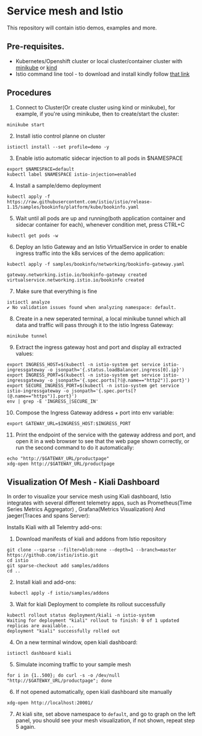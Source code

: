 # Service mesh and Istio
This repository will contain istio demos, examples and more.

## Pre-requisites.
- Kubernetes/Openshift cluster or local cluster/container cluster with [minikube](https://minikube.sigs.k8s.io/docs/start/) or [kind](https://kind.sigs.k8s.io/)
- Istio command line tool - to download and install kindly follow [that link](https://istio.io/latest/docs/setup/getting-started/#download)

## Procedures
1. Connect to Cluster(Or create cluster using kind or minikube), for example, if you're using  minikube, then to create/start the cluster:
```shell
minikube start
```

2. Install istio control planne on cluster
```shell
istioctl install --set profile=demo -y
```
3. Enable istio automatic sidecar injection to all pods in $NAMESPACE
```shell
export $NAMESPACE=default
kubectl label $NAMESPACE istio-injection=enabled
```
4. Install a sample/demo deployment
```shell
kubectl apply -f https://raw.githubusercontent.com/istio/istio/release-1.15/samples/bookinfo/platform/kube/bookinfo.yaml
```

5. Wait until all pods are up and running(both application container and sidecar container for each), whenever condition met, press CTRL+C
```shell
kubectl get pods -w
```

6. Deploy an Istio Gateway and an Istio VirtualService in order to enable ingress traffic into the k8s services of the demo application:
   
```shell
kubectl apply -f samples/bookinfo/networking/bookinfo-gateway.yaml

gateway.networking.istio.io/bookinfo-gateway created
virtualservice.networking.istio.io/bookinfo created
```

7. Make sure that everything is fine
```shell
istioctl analyze
✔ No validation issues found when analyzing namespace: default.
```

8. Create in a new seperated terminal, a local minikube tunnel which all data and traffic will pass through it to the istio Ingress Gateway:
```shell
minikube tunnel
```

9. Extract the ingress gateway host and port and display all extracted values:
```shell
export INGRESS_HOST=$(kubectl -n istio-system get service istio-ingressgateway -o jsonpath='{.status.loadBalancer.ingress[0].ip}')
export INGRESS_PORT=$(kubectl -n istio-system get service istio-ingressgateway -o jsonpath='{.spec.ports[?(@.name=="http2")].port}')
export SECURE_INGRESS_PORT=$(kubectl -n istio-system get service istio-ingressgateway -o jsonpath='{.spec.ports[?(@.name=="https")].port}')
env | grep -E 'INGRESS_|SECURE_IN'

```

10. Compose the Ingress Gateway address + port into env variable:
```shell
export GATEWAY_URL=$INGRESS_HOST:$INGRESS_PORT
```

11. Print the endpoint of the service with the gateway address and port, and open it in a web browser to see that the web page shown correctly, or run the second command to do it automatically: 
```shell
echo "http://$GATEWAY_URL/productpage"
xdg-open http://$GATEWAY_URL/productpage
```

## Visualization Of Mesh - Kiali Dashboard 

In order to visualize your service mesh using Kiali dashboard, Istio integrates with several different telemetry apps, such as Prometheus(Time Series Metrics Aggregator) , Grafana(Metrics Visualization) And jaeger(Traces and spans Server):

Installs Kiali with all Telemtry add-ons:
 
1. Download manifests of kiali and addons from Istio repository 
```shell
git clone --sparse --filter=blob:none --depth=1 --branch=master https://github.com/istio/istio.git
cd istio
git sparse-checkout add samples/addons
cd ..
```
2. Install kiali and add-ons:
```shell
 kubectl apply -f istio/samples/addons
```

3. Wait for kiali Deployment to complete its rollout successfully
```shell
kubectl rollout status deployment/kiali -n istio-system
Waiting for deployment "kiali" rollout to finish: 0 of 1 updated replicas are available...
deployment "kiali" successfully rolled out
```

4. On a new terminal window, open kiali dashboard:
```shell
istioctl dashboard kiali
```
5. Simulate incoming traffic to your sample mesh
```shell
for i in {1..500}; do curl -s -o /dev/null "http://$GATEWAY_URL/productpage"; done
```

6. If not opened automatically, open kiali dashboard site manually 
```shell
xdg-open http://localhost:20001/
```

7. At kiali site, set above namespace to `default`, and go to graph on the left panel, you should see your mesh visualization, if not shown, repeat step 5 again.





